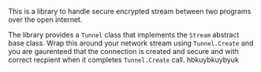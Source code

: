 This is a library to handle secure encrypted stream between two programs over the open internet.

The library provides a `Tunnel` class that implements the `Stream` abstract base class. Wrap this around your network stream using `Tunnel.Create` and you are gaurenteed that the connection is created and secure and with correct recpient when it completes `Tunnel.Create` call. hbkuybkuybyuk
